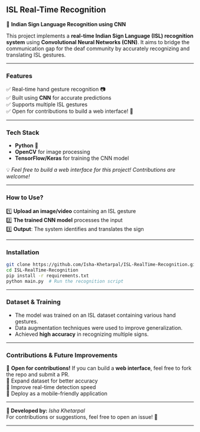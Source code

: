 ## **ISL Real-Time Recognition**  
🚀 **Indian Sign Language Recognition using CNN**  

This project implements a **real-time Indian Sign Language (ISL) recognition system** using **Convolutional Neural Networks (CNN)**. It aims to bridge the communication gap for the deaf community by accurately recognizing and translating ISL gestures.  

---

### **Features**  
✅ Real-time hand gesture recognition 📷  
✅ Built using **CNN** for accurate predictions  
✅ Supports multiple ISL gestures  
✅ Open for contributions to build a web interface! 🚀  

---

### **Tech Stack**  
- **Python** 🐍  
- **OpenCV** for image processing  
- **TensorFlow/Keras** for training the CNN model  

💡 *Feel free to build a web interface for this project! Contributions are welcome!*  

---

### **How to Use?**  
1️⃣ **Upload an image/video** containing an ISL gesture  
2️⃣ **The trained CNN model** processes the input  
3️⃣ **Output**: The system identifies and translates the sign  

---

### **Installation**  
```bash
git clone https://github.com/Isha-Khetarpal/ISL-RealTime-Recognition.git
cd ISL-RealTime-Recognition
pip install -r requirements.txt
python main.py  # Run the recognition script
```

---

### **Dataset & Training**  
- The model was trained on an ISL dataset containing various hand gestures.  
- Data augmentation techniques were used to improve generalization.  
- Achieved **high accuracy** in recognizing multiple signs.  

---

### **Contributions & Future Improvements**  
🔹 **Open for contributions!** If you can build a **web interface**, feel free to fork the repo and submit a PR.  
🔹 Expand dataset for better accuracy  
🔹 Improve real-time detection speed  
🔹 Deploy as a mobile-friendly application  

---

**📌 Developed by:** *Isha Khetarpal*  
For contributions or suggestions, feel free to open an issue! 🚀  

---
